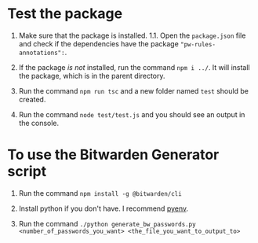 # Test the package

1. Make sure that the package is installed.
   1.1. Open the `package.json` file and check if the dependencies have the package `"pw-rules-annotations":`.
2. If the package _is not_ installed, run the command `npm i ../`. It will install the package, which is in the parent directory.

3. Run the command `npm run tsc` and a new folder named `test` should be created.

4. Run the command `node test/test.js` and you should see an output in the console.


# To use the Bitwarden Generator script

1. Run the command `npm install -g @bitwarden/cli`

2. Install python if you don't have. I recommend [pyenv](https://github.com/pyenv/pyenv).

3. Run the command `./python generate_bw_passwords.py <number_of_passwords_you_want> <the_file_you_want_to_output_to>`
